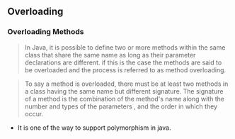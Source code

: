 ## Overloading

### Overloading Methods
> In Java, it is possible to define two or more methods within the same class that share the same name as long as their parameter declarations are different.
> if this is the case the methods are said to be overloaded and the process is referred to as method overloading.


> To say a method is overloaded, there must be at least two methods in a class having the same name but different signature.
> The signature of a method is the combination of the method's name along with the number and types of the parameters , and the order in which they occur.

- It is one of the way to support polymorphism in java.
